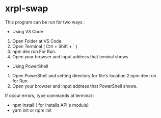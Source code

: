 # xrpl-swap

This program can be run for two ways :

- Using VS Code
1. Open Folder at VS Code
2. Open Terminal ( Ctrl + Shift + ` )
3. npm dev run For Run.
4. Open your browser and input address that teminal shows.

- Using PowerShell
1. Open PowerShell and setting  directory for file's location
2.npm dev run for Run.
3. Open your browser and input address that PowerShell shows.

If occur errors, type commands at terminal :
- npm install ( for Installs API's module)
- yarn init or npm init